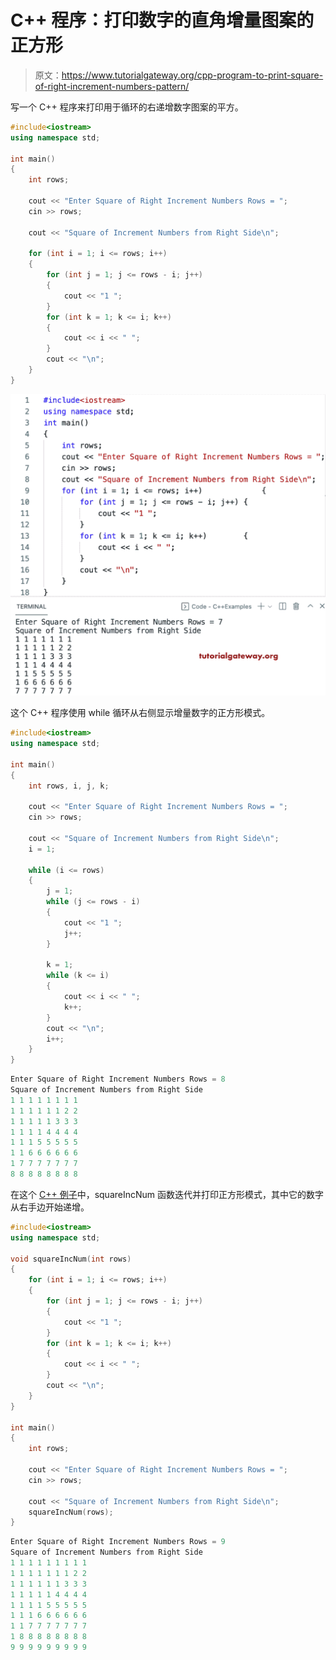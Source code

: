 # C++ 程序：打印数字的直角增量图案的正方形

> 原文：<https://www.tutorialgateway.org/cpp-program-to-print-square-of-right-increment-numbers-pattern/>

写一个 C++ 程序来打印用于循环的右递增数字图案的平方。

```cpp
#include<iostream>
using namespace std;

int main()
{
	int rows;

	cout << "Enter Square of Right Increment Numbers Rows = ";
	cin >> rows;

	cout << "Square of Increment Numbers from Right Side\n";

	for (int i = 1; i <= rows; i++)
	{
		for (int j = 1; j <= rows - i; j++)
		{
			cout << "1 ";
		}
		for (int k = 1; k <= i; k++)
		{
			cout << i << " ";
		}
		cout << "\n";
	}
}
```

![C++ Program to Print Square of Right Increment Numbers Pattern](img/7244b2b6f0820f636cd09b6abb03636d.png)

这个 C++ 程序使用 while 循环从右侧显示增量数字的正方形模式。

```cpp
#include<iostream>
using namespace std;

int main()
{
	int rows, i, j, k;

	cout << "Enter Square of Right Increment Numbers Rows = ";
	cin >> rows;

	cout << "Square of Increment Numbers from Right Side\n";
	i = 1;

	while (i <= rows)
	{
		j = 1;
		while (j <= rows - i)
		{
			cout << "1 ";
			j++;
		}

		k = 1;
		while (k <= i)
		{
			cout << i << " ";
			k++;
		}
		cout << "\n";
		i++;
	}
}
```

```cpp
Enter Square of Right Increment Numbers Rows = 8
Square of Increment Numbers from Right Side
1 1 1 1 1 1 1 1 
1 1 1 1 1 1 2 2 
1 1 1 1 1 3 3 3 
1 1 1 1 4 4 4 4 
1 1 1 5 5 5 5 5 
1 1 6 6 6 6 6 6 
1 7 7 7 7 7 7 7 
8 8 8 8 8 8 8 8 
```

在这个 [C++ 例子](https://www.tutorialgateway.org/cpp-programs/)中，squareIncNum 函数迭代并打印正方形模式，其中它的数字从右手边开始递增。

```cpp
#include<iostream>
using namespace std;

void squareIncNum(int rows)
{
	for (int i = 1; i <= rows; i++)
	{
		for (int j = 1; j <= rows - i; j++)
		{
			cout << "1 ";
		}
		for (int k = 1; k <= i; k++)
		{
			cout << i << " ";
		}
		cout << "\n";
	}
}

int main()
{
	int rows;

	cout << "Enter Square of Right Increment Numbers Rows = ";
	cin >> rows;

	cout << "Square of Increment Numbers from Right Side\n";
	squareIncNum(rows);
}
```

```cpp
Enter Square of Right Increment Numbers Rows = 9
Square of Increment Numbers from Right Side
1 1 1 1 1 1 1 1 1 
1 1 1 1 1 1 1 2 2 
1 1 1 1 1 1 3 3 3 
1 1 1 1 1 4 4 4 4 
1 1 1 1 5 5 5 5 5 
1 1 1 6 6 6 6 6 6 
1 1 7 7 7 7 7 7 7 
1 8 8 8 8 8 8 8 8 
9 9 9 9 9 9 9 9 9 
```